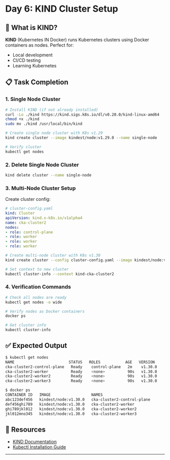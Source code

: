 # Day 6: KIND Cluster Setup

## 🎯 What is KIND?

**KIND** (Kubernetes IN Docker) runs Kubernetes clusters using Docker containers as nodes. Perfect for:
- Local development
- CI/CD testing  
- Learning Kubernetes

## 📋 Task Completion

### 1. Single Node Cluster

```bash
# Install KIND (if not already installed)
curl -Lo ./kind https://kind.sigs.k8s.io/dl/v0.20.0/kind-linux-amd64
chmod +x ./kind
sudo mv ./kind /usr/local/bin/kind

# Create single node cluster with K8s v1.29
kind create cluster --image kindest/node:v1.29.0 --name single-node

# Verify cluster
kubectl get nodes
```

### 2. Delete Single Node Cluster

```bash
kind delete cluster --name single-node
```

### 3. Multi-Node Cluster Setup

Create cluster config:
```yaml
# cluster-config.yaml
kind: Cluster
apiVersion: kind.x-k8s.io/v1alpha4
name: cka-cluster2
nodes:
- role: control-plane
- role: worker
- role: worker  
- role: worker
```

```bash
# Create multi-node cluster with K8s v1.30
kind create cluster --config cluster-config.yaml --image kindest/node:v1.30.0

# Set context to new cluster
kubectl cluster-info --context kind-cka-cluster2
```

### 4. Verification Commands

```bash
# Check all nodes are ready
kubectl get nodes -o wide

# Verify nodes as Docker containers
docker ps

# Get cluster info
kubectl cluster-info
```

## ✅ Expected Output

```bash
$ kubectl get nodes
NAME                        STATUS   ROLES           AGE   VERSION
cka-cluster2-control-plane   Ready    control-plane   2m    v1.30.0
cka-cluster2-worker          Ready    <none>          90s   v1.30.0
cka-cluster2-worker2         Ready    <none>          90s   v1.30.0
cka-cluster2-worker3         Ready    <none>          90s   v1.30.0

$ docker ps
CONTAINER ID   IMAGE                  NAMES
abc123def456   kindest/node:v1.30.0   cka-cluster2-control-plane
def456ghi789   kindest/node:v1.30.0   cka-cluster2-worker
ghi789jkl012   kindest/node:v1.30.0   cka-cluster2-worker2
jkl012mno345   kindest/node:v1.30.0   cka-cluster2-worker3
```

## 🔗 Resources

- [KIND Documentation](https://kind.sigs.k8s.io/)
- [Kubectl Installation Guide](https://kubernetes.io/docs/tasks/tools/install-kubectl/)

---